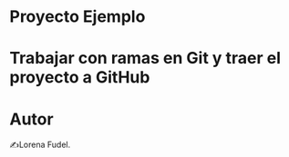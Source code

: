 # Proyecto Ejemplo

# Trabajar con ramas en Git y traer el proyecto a GitHub

# Autor

✍️Lorena Fudel.
